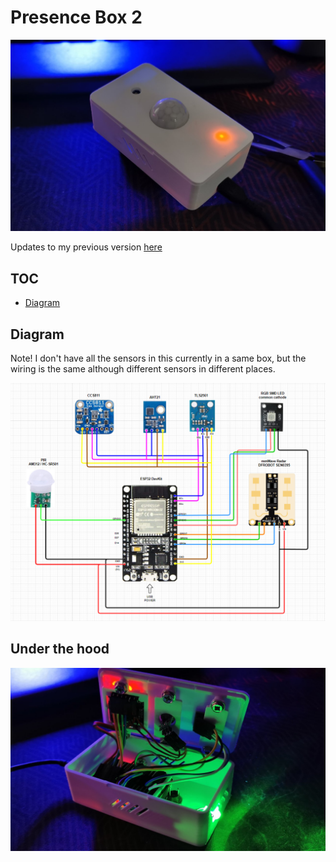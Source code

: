 # Presence Box 2

![](presence-box.png)

Updates to my previous version [here](/esphome/presence)

## TOC
* [Diagram](#diagram)

## Diagram

Note! I don't have all the sensors in this currently in a same box, but the wiring is the same although different sensors in different places.

![](presence-box-diagram.png)



## Under the hood


![](under-the-hood.jpg)

